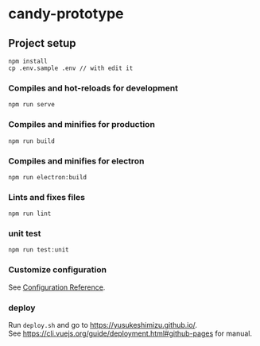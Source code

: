 # candy-prototype

## Project setup

```
npm install
cp .env.sample .env // with edit it
```
### Compiles and hot-reloads for development

```
npm run serve
```

### Compiles and minifies for production

```
npm run build
```

### Compiles and minifies for electron

```
npm run electron:build
```

### Lints and fixes files

```
npm run lint
```

### unit test

```
npm run test:unit
```

### Customize configuration

See [Configuration Reference](https://cli.vuejs.org/config/).

### deploy

Run `deploy.sh` and go to https://yusukeshimizu.github.io/.  
See https://cli.vuejs.org/guide/deployment.html#github-pages for manual.
